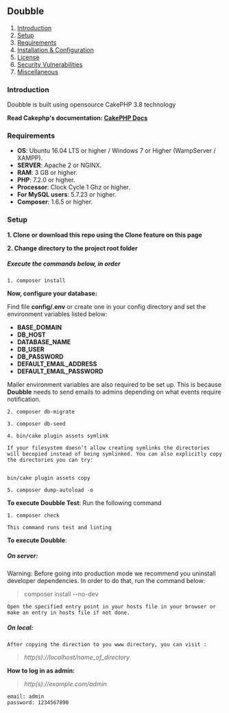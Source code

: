 ## Doubble
1. [Introduction](#introduction)
2. [Setup](#setup)
3. [Requirements](#requirements)
4. [Installation & Configuration](#installation-and-configuration)
5. [License](#license)
6. [Security Vulnerabilities](#security-vulnerabilities)
7. [Miscellaneous](#miscellaneous)

### Introduction

Doubble is built using  opensource CakePHP 3.8 technology


**Read Cakephp's documentation: [CakePHP Docs](https://book.cakephp.org/3/en/index.html/)**

### Requirements

* **OS**: Ubuntu 16.04 LTS or higher / Windows 7 or Higher (WampServer / XAMPP).
* **SERVER**: Apache 2 or NGINX.
* **RAM**: 3 GB or higher.
* **PHP**: 7.2.0 or higher.
* **Processor**: Clock Cycle 1 Ghz or higher.
* **For MySQL users**: 5.7.23 or higher.
* **Composer**: 1.6.5 or higher.

### Setup

**1. Clone or download this repo using the Clone feature on this page**

**2. Change directory to the project root folder**

##### Execute the commands below, in order

~~~
1. composer install
~~~

**Now, configure your database:**

Find file **config/.env** or create one in your config directory and set the environment variables listed below:

* **BASE_DOMAIN**
* **DB_HOST**
* **DATABASE_NAME**
* **DB_USER**
* **DB_PASSWORD**
* **DEFAULT_EMAIL_ADDRESS**
* **DEFAULT_EMAIL_PASSWORD**

Mailer environment variables are also required to be set up. This is because **Doubble** needs to send emails to  admins depending on what events require notification.

~~~
2. composer db-migrate
~~~

~~~
3. composer db-seed
~~~

~~~
4. bin/cake plugin assets symlink

If your filesystem doesn’t allow creating symlinks the directories will becopied instead of being symlinked. You can also explicitly copy the directories you can try:
 

bin/cake plugin assets copy
~~~

~~~
5. composer dump-autoload -o
~~~

**To execute Doubble Test**:
Run the following command
~~~
1. composer check 

This command runs test and linting 
~~~

**To execute Doubble**:

##### On server:

Warning: Before going into production mode we recommend you uninstall developer dependencies.
In order to do that, run the command below:

> composer install --no-dev

~~~
Open the specified entry point in your hosts file in your browser or make an entry in hosts file if not done.
~~~

##### On local:

~~~
After copying the direction to you www directory, you can visit :
~~~

> *http(s)://localhost/name_of_directory*

**How to log in as admin:**

> *http(s)://example.com/admin*

~~~
email: admin
password: 1234567890
~~~



